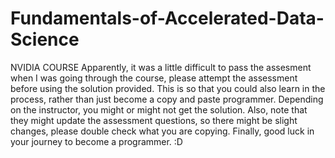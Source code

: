 # Fundamentals-of-Accelerated-Data-Science
NVIDIA COURSE
Apparently, it was a little difficult to pass the assesment when I was going through the course, please attempt the assessment before using the solution provided. 
This is so that you could also learn in the process, rather than just become a copy and paste programmer. 
Depending on the instructor, you might or might not get the solution. 
Also, note that they might update the assessment questions, so there might be slight changes, please double check what you are copying. 
Finally, good luck in your journey to become a programmer. :D 
